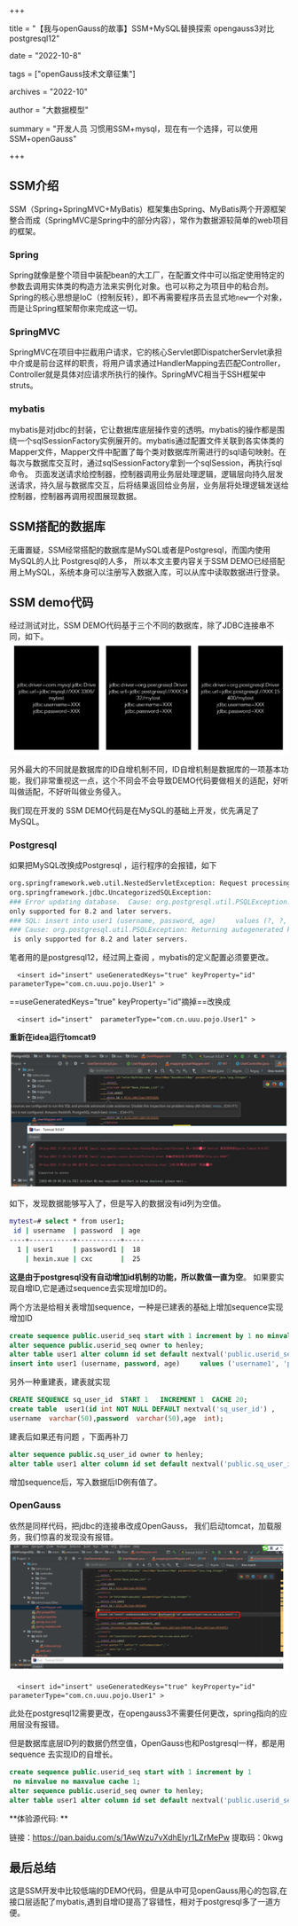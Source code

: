 +++

title = "【我与openGauss的故事】SSM+MySQL替换探索 opengauss3对比postgresql12"

date = "2022-10-8" 

tags = ["openGauss技术文章征集"]

archives = "2022-10"

author = "大数据模型"

summary = "开发人员 习惯用SSM+mysql，现在有一个选择，可以使用SSM+openGauss"

+++


## SSM介绍


SSM（Spring+SpringMVC+MyBatis）框架集由Spring、MyBatis两个开源框架整合而成（SpringMVC是Spring中的部分内容），常作为数据源较简单的web项目的框架。

### Spring

Spring就像是整个项目中装配bean的大工厂，在配置文件中可以指定使用特定的参数去调用实体类的构造方法来实例化对象。也可以称之为项目中的粘合剂。
Spring的核心思想是IoC（控制反转），即不再需要程序员去显式地`new`一个对象，而是让Spring框架帮你来完成这一切。

### SpringMVC

SpringMVC在项目中拦截用户请求，它的核心Servlet即DispatcherServlet承担中介或是前台这样的职责，将用户请求通过HandlerMapping去匹配Controller，Controller就是具体对应请求所执行的操作。SpringMVC相当于SSH框架中struts。

### mybatis

mybatis是对jdbc的封装，它让数据库底层操作变的透明。mybatis的操作都是围绕一个sqlSessionFactory实例展开的。mybatis通过配置文件关联到各实体类的Mapper文件，Mapper文件中配置了每个类对数据库所需进行的sql语句映射。在每次与数据库交互时，通过sqlSessionFactory拿到一个sqlSession，再执行sql命令。
页面发送请求给控制器，控制器调用业务层处理逻辑，逻辑层向持久层发送请求，持久层与数据库交互，后将结果返回给业务层，业务层将处理逻辑发送给控制器，控制器再调用视图展现数据。 


## SSM搭配的数据库

无庸置疑，SSM经常搭配的数据库是MySQL或者是Postgresql，而国内使用MySQL的人比 Postgresql的人多，  所以本文主要内容关于SSM  DEMO已经搭配用上MySQL，系统本身可以注册写入数据入库，可以从库中读取数据进行登录。


## SSM  demo代码

经过测试对比，SSM DEMO代码基于三个不同的数据库，除了JDBC连接串不同，如下。
![image.png](images/20220930-7b410e59-bc08-4396-a799-9b3b06defc4b.png)

另外最大的不同就是数据库的ID自增机制不同，ID自增机制是数据库的一项基本功能，我们非常重视这一点，这个不同会不会导致DEMO代码要做相关的适配，好听叫做适配，不好听叫做业务侵入。

我们现在开发的 SSM  DEMO代码是在MySQL的基础上开发，优先满足了MySQL。


### Postgresql  

如果把MySQL改换成Postgresql  ，运行程序的会报错，如下

```bash
org.springframework.web.util.NestedServletException: Request processing failed; nested exception is 
org.springframework.jdbc.UncategorizedSQLException: 
### Error updating database.  Cause: org.postgresql.util.PSQLException: Returning autogenerated keys is 
only supported for 8.2 and later servers.
### SQL: insert into user1 (username, password, age)     values (?, ?, ?)
### Cause: org.postgresql.util.PSQLException: Returning autogenerated keys
 is only supported for 8.2 and later servers.

```


笔者用的是postgresql12，经过网上查阅 ，mybatis的定义配置必须要更改。

```properties
  <insert id="insert" useGeneratedKeys="true" keyProperty="id" parameterType="com.cn.uuu.pojo.User1" >

```

==useGeneratedKeys="true" keyProperty="id"摘掉==改换成

```properties
  <insert id="insert"  parameterType="com.cn.uuu.pojo.User1" >

```



**重新在idea运行tomcat9**


![输入图片说明](images/20220930-8253a3d9-0fb9-4b92-a568-a958855d0dc9.png)


如下，发现数据能够写入了，但是写入的数据没有id列为空值。

```bash
mytest=# select * from user1;
 id | username  | password  | age 
----+-----------+-----------+-----
  1 | user1     | password1 |  18
    | hexin.xue | cxc       |  25

```



**这是由于postgresql没有自动增加id机制的功能，所以数值一直为空**。 如果要实现自增ID,它是通过sequence去实现增加ID的。

两个方法是给相关表增加sequence，一种是已建表的基础上增加sequence实现增加ID

```sql
create sequence public.userid_seq start with 1 increment by 1 no minvalue no maxvalue cache 1;
alter sequence public.userid_seq owner to henley;
alter table user1 alter column id set default nextval('public.userid_seq');
insert into user1 (username, password, age)     values ('username1', 'password1', 100);

```


另外一种重建表，建表就实现

```sql
CREATE SEQUENCE sq_user_id  START 1   INCREMENT 1  CACHE 20;
create table  user1(id int NOT NULL DEFAULT nextval('sq_user_id') ,
username  varchar(50),password  varchar(50),age  int);
```



建表后如果还有问题 ，下面再补刀

```sql
alter sequence public.sq_user_id owner to henley;
alter table user1 alter column id set default nextval('public.sq_user_id');

```

增加sequence后，写入数据后ID例有值了。


### OpenGauss

依然是同样代码，把jdbc的连接串改成OpenGauss，   我们启动tomcat，加载服务，我们惊喜的发现没有报错。
![image.png](images/20220930-84c4baf5-d181-426e-a889-57b889a2ece8.png)

```properties
  <insert id="insert" useGeneratedKeys="true" keyProperty="id" parameterType="com.cn.uuu.pojo.User1" > 
```

此处在postgresql12需要更改，在opengauss3不需要任何更改，spring指向的应用层没有报错。


但是数据库底层ID列的数据仍然空值，OpenGauss也和Postgresql一样，都是用sequence 去实现ID的自增长。

```sql
create sequence public.userid_seq start with 1 increment by 1
 no minvalue no maxvalue cache 1;
alter sequence public.userid_seq owner to henley;
alter table user1 alter column id set default nextval('public.userid_seq');

```



**体验源代码: **

链接：https://pan.baidu.com/s/1AwWzu7vXdhEIyr1LZrMePw 
提取码：0kwg

## 最后总结 

这是SSM开发中比较低端的DEMO代码，但是从中可见openGauss用心的包容,在接口层适配了mybatis,遇到自增ID提高了容错性，相对于postgresql多了一道方便。